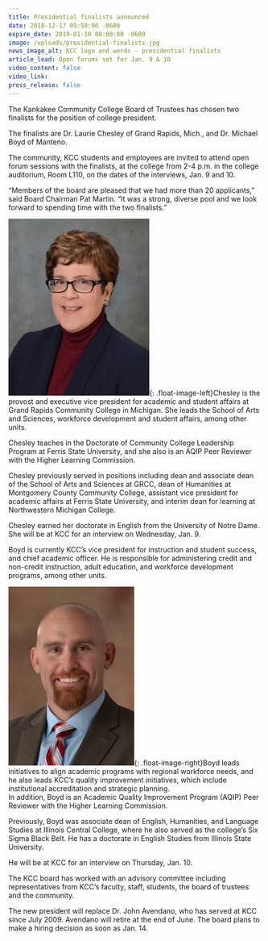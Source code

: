 ```yaml
---
title: Presidential finalists announced
date: 2018-12-17 05:58:00 -0600
expire_date: 2019-01-10 00:00:00 -0600
image: /uploads/presidential-finalists.jpg
news_image_alt: KCC logo and words - presidential finalists
article_lead: Open forums set for Jan. 9 & 10
video_content: false
video_link:
press_release: false
---
```


The Kankakee Community College Board of Trustees has chosen two finalists for the position of college president.

The finalists are Dr. Laurie Chesley of Grand Rapids, Mich., and Dr. Michael Boyd of Manteno.

The community, KCC students and employees are invited to attend open forum sessions with the finalists, at the college from 2-4 p.m. in the college auditorium, Room L110, on the dates of the interviews, Jan. 9 and 10.

“Members of the board are pleased that we had more than 20 applicants,” said Board Chairman Pat Martin. “It was a strong, diverse pool and we look forward to spending time with the two finalists.”

![](/uploads/dr--laurie-chesley---small.jpg){: .float-image-left}Chesley is the provost and executive vice president for academic and student affairs at Grand Rapids Community College in Michigan. She leads the School of Arts and Sciences, workforce development and student affairs, among other units.

Chesley teaches in the Doctorate of Community College Leadership Program at Ferris State University, and she also is an AQIP Peer Reviewer with the Higher Learning Commission.

Chesley previously served in positions including dean and associate dean of the School of Arts and Sciences at GRCC, dean of Humanities at Montgomery County Community College, assistant vice president for academic affairs at Ferris State University, and interim dean for learning at Northwestern Michigan College.

Chesley earned her doctorate in English from the University of Notre Dame.<br>She will be at KCC for an interview on Wednesday, Jan. 9.

Boyd is currently KCC’s vice president for instruction and student success, and chief academic officer. He is responsible for administering credit and non-credit instruction, adult education, and workforce development programs, among other units.

![](/uploads/boyd---copy.jpg){: .float-image-right}Boyd leads initiatives to align academic programs with regional workforce needs, and he also leads KCC’s quality improvement initiatives, which include institutional accreditation and strategic planning.<br>In addition, Boyd is an Academic Quality Improvement Program (AQIP) Peer Reviewer with the Higher Learning Commission.

Previously, Boyd was associate dean of English, Humanities, and Language Studies at Illinois Central College, where he also served as the college’s Six Sigma Black Belt. He has a doctorate in English Studies from Illinois State University.

He will be at KCC for an interview on Thursday, Jan. 10.

The KCC board has worked with an advisory committee including representatives from KCC’s faculty, staff, students, the board of trustees and the community. 

The new president will replace Dr. John Avendano, who has served at KCC since July 2009. Avendano will retire at the end of June. The board plans to make a hiring decision as soon as Jan. 14.